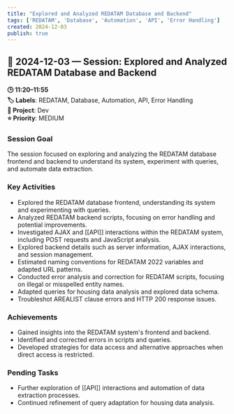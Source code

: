 ```yaml
---
title: "Explored and Analyzed REDATAM Database and Backend"
tags: ['REDATAM', 'Database', 'Automation', 'API', 'Error Handling']
created: 2024-12-03
publish: true
---
```


## 📅 2024-12-03 — Session: Explored and Analyzed REDATAM Database and Backend

**🕒 11:20–11:55**  
**🏷️ Labels**: REDATAM, Database, Automation, API, Error Handling  
**📂 Project**: Dev  
**⭐ Priority**: MEDIUM  


### Session Goal
The session focused on exploring and analyzing the REDATAM database frontend and backend to understand its system, experiment with queries, and automate data extraction.

### Key Activities
- Explored the REDATAM database frontend, understanding its system and experimenting with queries.
- Analyzed REDATAM backend scripts, focusing on error handling and potential improvements.
- Investigated AJAX and [[API]] interactions within the REDATAM system, including POST requests and JavaScript analysis.
- Explored backend details such as server information, AJAX interactions, and session management.
- Estimated naming conventions for REDATAM 2022 variables and adapted URL patterns.
- Conducted error analysis and correction for REDATAM scripts, focusing on illegal or misspelled entity names.
- Adapted queries for housing data analysis and explored data schema.
- Troubleshot AREALIST clause errors and HTTP 200 response issues.

### Achievements
- Gained insights into the REDATAM system's frontend and backend.
- Identified and corrected errors in scripts and queries.
- Developed strategies for data access and alternative approaches when direct access is restricted.

### Pending Tasks
- Further exploration of [[API]] interactions and automation of data extraction processes.
- Continued refinement of query adaptation for housing data analysis.
